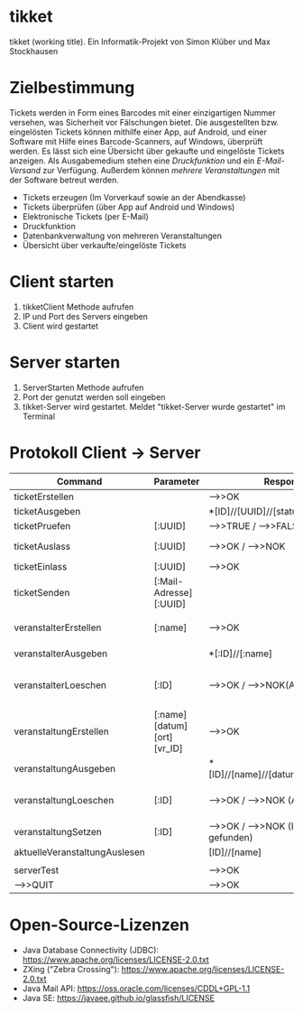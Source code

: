 # tikket
tikket (working title). Ein Informatik-Projekt von Simon Klüber und Max Stockhausen

# Zielbestimmung
Tickets werden in Form eines Barcodes mit einer einzigartigen Nummer versehen, was Sicherheit vor Fälschungen bietet. Die ausgestellten bzw. eingelösten Tickets können mithilfe einer App, auf Android, und einer Software mit Hilfe eines Barcode-Scanners, auf Windows, überprüft werden. Es lässt sich eine Übersicht über gekaufte und eingelöste Tickets anzeigen.
Als Ausgabemedium stehen eine *Druckfunktion* und ein *E-Mail-Versand* zur Verfügung. Außerdem können *mehrere Veranstaltungen* mit der Software betreut werden.

* Tickets erzeugen (Im Vorverkauf sowie an der Abendkasse)
* Tickets überprüfen (über App auf Android und Windows)
* Elektronische Tickets (per E-Mail)
* Druckfunktion
* Datenbankverwaltung von mehreren Veranstaltungen
* Übersicht über verkaufte/eingelöste Tickets

# Client starten
1. tikketClient Methode aufrufen
2. IP und Port des Servers eingeben
3. Client wird gestartet

# Server starten
1. ServerStarten Methode aufrufen
2. Port der genutzt werden soll eingeben
3. tikket-Server wird gestartet. Meldet "tikket-Server wurde gestartet" im Terminal

# Protokoll Client -> Server
Command | Parameter | Response | Status
--------|-----------|----------|-------
ticketErstellen||-->>OK|Fertig
ticketAusgeben||*[ID]//[UUID]//[status]|Fertig
ticketPruefen|[:UUID]|-->>TRUE / -->>FALSE|Fertig
ticketAuslass|[:UUID]|-->>OK / -->>NOK|In Bearbeitung
ticketEinlass|[:UUID]|-->>OK|In GUI
ticketSenden|[:Mail-Adresse][:UUID]||In Bearbeitung
|||
veranstalterErstellen|[:name]|-->>OK|Nicht geschrieben
veranstalterAusgeben||*[:ID]//[:name]|Nicht geschrieben
veranstalterLoeschen|[:ID]|-->>OK / -->>NOK(Abhängigkeiten)|Nicht geschrieben; extra
|||
veranstaltungErstellen|[:name][datum][ort][vr_ID]|-->>OK|Nicht geschrieben
veranstaltungAusgeben||*[ID]//[name]//[datum]//[ort]//[vr_ID]|In GUI
veranstaltungLoeschen|[:ID]|-->>OK / -->>NOK (Abhängigkeiten)|Nicht geschrieben; extra
veranstaltungSetzen|[:ID]|-->>OK / -->>NOK (ID nicht gefunden)|NOK fehlt noch
aktuelleVeranstaltungAuslesen||[ID]//[name]|Fertig
|||
serverTest| |-->>OK|Fertig
-->>QUIT | | -->>OK|Fertig

# Open-Source-Lizenzen
* Java Database Connectivity (JDBC): https://www.apache.org/licenses/LICENSE-2.0.txt
* ZXing ("Zebra Crossing"): https://www.apache.org/licenses/LICENSE-2.0.txt
* Java Mail API: https://oss.oracle.com/licenses/CDDL+GPL-1.1
* Java SE: https://javaee.github.io/glassfish/LICENSE
